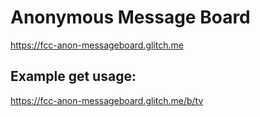 #  Anonymous Message Board

https://fcc-anon-messageboard.glitch.me


##  Example get usage:

https://fcc-anon-messageboard.glitch.me/b/tv
